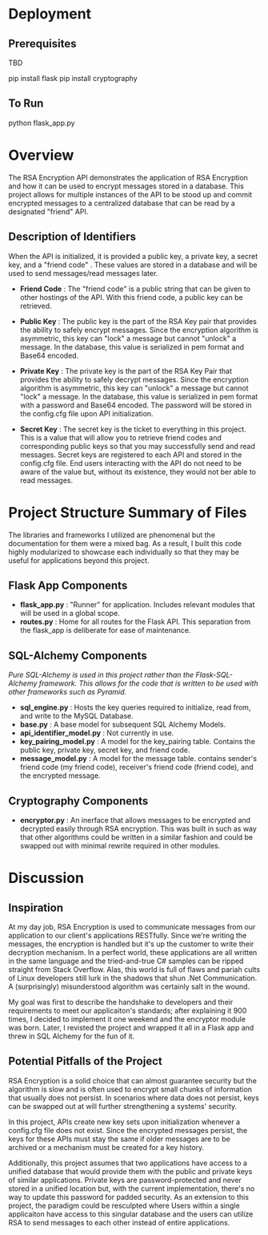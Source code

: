 # Deployment

Prerequisites
---------------
TBD

pip install flask
pip install cryptography

To Run
---------
python flask_app.py


# Overview
The RSA Encryption API demonstrates the application of RSA Encryption and how it can be used to encrypt messages stored in a database. This project allows for multiple instances of the API to be stood up and commit encrypted messages to a centralized database that can be read by a designated "friend" API.

Description of Identifiers
---------------------------
When the API is initialized, it is provided a public key, a private key, a secret key, and a "friend code" . These values are stored in a database and will be used to send messages/read messages later. 

* **Friend Code** : The "friend code" is a public string that can be given to other hostings of the API. With this friend code, a public key can be retrieved.

* **Public Key** : The public key is the part of the RSA Key pair that provides the ability to safely encrypt messages. Since the encryption algorithm is asymmetric, this key can "lock" a message but cannot "unlock" a message. In the database, this value is serialized in pem format and Base64 encoded.

* **Private Key** : The private key is the part of the RSA Key Pair that provides the ability to safely decrypt messages. Since the encryption algorithm is asymmetric, this key can "unlock" a message but cannot "lock" a message. In the database, this value is serialized in pem format with a password and Base64 encoded. The password will be stored in the config.cfg file upon API initialization.

* **Secret Key** : The secret key is the ticket to everything in this project. This is a value that will allow you to retrieve friend codes and corresponding public keys so that you may successfully send and read messages. Secret keys are registered to each API and stored in the config.cfg file. End users interacting with the API do not need to be aware of the value but, without its existence, they would not ber able to read messages.


# Project Structure Summary of Files

The libraries and frameworks I utilized are phenomenal but the documentation for them were a mixed bag. As a result, I built this code highly modularized to showcase each individually so that they may be useful for applications beyond this project.

Flask App Components
---------------------
* **flask_app.py** : "Runner" for application. Includes relevant modules that will be used in a global scope.
* **routes.py** : Home for all routes for the Flask API. This separation from the flask_app is deliberate for ease of maintenance. 

SQL-Alchemy Components
------------------------
*Pure SQL-Alchemy is used in this project rather than the Flask-SQL-Alchemy framework. This allows for the code that is written to be used with other frameworks such as Pyramid.*

* **sql_engine.py** : Hosts the key queries required to initialize, read from, and write to the MySQL Database.
* **base.py** : A base model for subsequent SQL Alchemy Models.
* **api_identifier_model.py** : Not currently in use.
* **key_pairing_model.py** : A model for the key_pairing table. Contains the public key, private key, secret key, and friend code.
* **message_model.py** : A model for the message table. contains sender's friend code (my friend code), receiver's friend code (friend code), and the encrypted message.

Cryptography Components
------------------------
* **encryptor.py** : An inerface that allows messages to be encrypted and decrypted easily through RSA encryption. This was built in such as way that other algorithms could be written in a similar fashion and could be swapped out with minimal rewrite required in other modules.

# Discussion

Inspiration
------------
At my day job, RSA Encryption is used to communicate messages from our application to our client's applications RESTfully. Since we're writing the messages, the encryption is handled but it's up the customer to write their decryption mechanism.  In a perfect world, these applications are all written in the same language and the tried-and-true C# samples can be ripped straight from Stack Overflow. Alas, this world is full of flaws and pariah cults of Linux developers still lurk in the shadows that shun .Net Communication. A (surprisingly) misunderstood algorithm was certainly salt in the wound.

My goal was first to describe the handshake to developers and their requirements to meet our applicaiton's standards; after explaining it 900 times, I decided to implement it one weekend and the encryptor module was born. Later, I revisted the project and wrapped it all in a Flask app and threw in SQL Alchemy for the fun of it.


Potential Pitfalls of the Project
----------------------------------

RSA Encryption is a solid choice that can almost guarantee security but the algorithm is slow and is often used to encrypt small chunks of information that usually does not persist. In scenarios where data does not persist, keys can be swapped out at will further strengthening a systems' security.

In this project, APIs create new key sets upon initialization whenever a config.cfg file does not exist. Since the encrypted messages persist, the keys for these APIs must stay the same if older messages are to be archived or a mechanism must be created for a key history.

Additionally, this project assumes that two applications have access to a unified database that would provide them with the public and private keys of similar applications. Private keys are password-protected and never stored in a unified location but, with the current implementation, there's no way to update this password for padded security. As an extension to this project, the paradigm could be resculpted where Users within a single applicaiton have access to this singular database and the users can utilize RSA to send messages to each other instead of entire applications.
